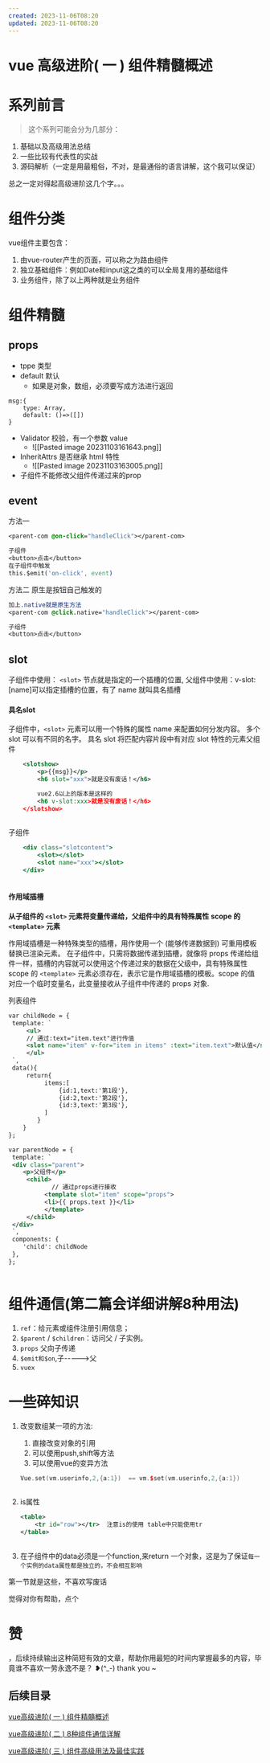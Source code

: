 ```yaml
---
created: 2023-11-06T08:20
updated: 2023-11-06T08:20
---
```

# vue 高级进阶( 一 ) 组件精髓概述

# 系列前言

> 这个系列可能会分为几部分：

1. 基础以及高级用法总结
2. 一些比较有代表性的实战
3. 源码解析（一定是用最粗俗，不对，是最通俗的语言讲解，这个我可以保证）

总之一定对得起高级进阶这几个字。。。

# 组件分类

vue组件主要包含：

1. 由vue-router产生的页面，可以称之为路由组件
2. 独立基础组件：例如Date和input这之类的可以全局复用的基础组件
3. 业务组件，除了以上两种就是业务组件

# 组件精髓

## props

- tppe 类型
- default 默认
    - 如果是对象，数组，必须要写成方法进行返回

```tsx
msg:{
    type: Array,
    default: ()=>([])
}
```

- Validator 校验，有一个参数 value
	- ![[Pasted image 20231103161643.png]]
- InheritAttrs 是否继承 html 特性
	- ![[Pasted image 20231103163005.png]]
- 子组件不能修改父组件传递过来的prop

## event

方法一

```css
<parent-com @on-click="handleClick"></parent-com>

子组件
<button>点击</button>
在子组件中触发
this.$emit('on-click', event)
```

方法二 
原生是按钮自己触发的

```css
加上.native就是原生方法
<parent-com @click.native="handleClick"></parent-com>

子组件
<button>点击</button>
```

## slot

子组件中使用： `<slot>` 节点就是指定的一个插槽的位置,
父组件中使用：v-slot:[name]可以指定插槽的位置，有了 name 就叫具名插槽

#### 具名slot

子组件中，`<slot>` 元素可以用一个特殊的属性 name 来配置如何分发内容。
多个 slot 可以有不同的名字。
具名 slot 将匹配内容片段中有对应 slot 特性的元素父组件

```xml
    <slotshow>
        <p>{{msg}}</p>
        <h6 slot="xxx">就是没有废话！</h6>

        vue2.6以上的版本是这样的
        <h6 v-slot:xxx>就是没有废话！</h6>
    </slotshow>
 
```

子组件

```jsx
    <div class="slotcontent">
        <slot></slot>
        <slot name="xxx"></slot>
    </div>
 
```

#### 作用域插槽

**从子组件的 `<slot>` 元素将变量传递给，父组件中的具有特殊属性 scope 的 `<template>` 元素**

作用域插槽是一种特殊类型的插槽，用作使用一个 (能够传递数据到) 可重用模板替换已渲染元素。 在子组件中，只需将数据传递到插槽，就像将 props 传递给组件一样，插槽的内容就可以使用这个传递过来的数据在父级中，具有特殊属性 scope 的 `<template>` 元素必须存在，表示它是作用域插槽的模板。scope 的值对应一个临时变量名，此变量接收从子组件中传递的 props 对象.

列表组件

```xml
var childNode = {
 template: `
     <ul>
     // 通过:text="item.text"进行传值
     <slot name="item" v-for="item in items" :text="item.text">默认值</slot>
     </ul>
 `,
 data(){
     return{
          items:[
              {id:1,text:'第1段'},
              {id:2,text:'第2段'},
              {id:3,text:'第3段'},
          ]
        }
    }
};

var parentNode = {
 template: `
 <div class="parent">
    <p>父组件</p>
     <child>
            // 通过props进行接收
          <template slot="item" scope="props">
          <li>{{ props.text }}</li>
          </template>
     </child>
 </div>
 `,
 components: {
    'child': childNode
 },
};
 
```

# 组件通信(第二篇会详细讲解8种用法)

1. `ref`：给元素或组件注册引用信息；
2. `$parent` / `$children`：访问父 / 子实例。
3. `props` 父向子传递
4. `$emit和$on`,子----->父
5. `vuex`

# 一些碎知识

1. 改变数组某一项的方法:
    
    1. 直接改变对象的引用
    2. 可以使用push,shift等方法
    3. 可以使用vue的变异方法
    
    ```cpp
    Vue.set(vm.userinfo,2,{a:1})  == vm.$set(vm.userinfo,2,{a:1})
     
    ```
    
2. is属性
    
    ```xml
    <table>
        <tr id="row"></tr>  注意is的使用 table中只能使用tr
    </table>
     
    ```
    
3. 在子组件中的data必须是一个function,来return 一个对象，这是为了保证`每一个实例的data属性都是独立的，不会相互影响`
    

第一节就是这些，不喜欢写废话

觉得对你有帮助，点个

# 赞

，后续持续输出这种简短有效的文章，帮助你用最短的时间内掌握最多的内容，毕竟谁不喜欢一劳永逸不是？ ❥(^_-) thank you ~

## 后续目录

[vue高级进阶( 一 ) 组件精髓概述](https://www.jianshu.com/p/e26939be5976)

[vue高级进阶( 二 ) 8种组件通信详解](https://www.jianshu.com/p/f6c73dc8945a)

[vue高级进阶( 三 ) 组件高级用法及最佳实践](https://www.jianshu.com/p/caad297881a0)